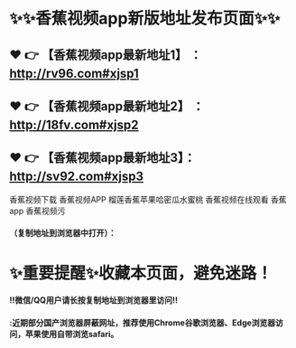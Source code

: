 # :sparkles::sparkles:香蕉视频app新版地址发布页面:sparkles::sparkles:

 :heart: :point_right: 【香蕉视频app最新地址1】 ：http://rv96.com#xjsp1
 ------
 :heart: :point_right: 【香蕉视频app最新地址2】 ：http://18fv.com#xjsp2
 ------
 :heart: :point_right: 【香蕉视频app最新地址3】： http://sv92.com#xjsp3
 ------
香蕉视频下载
香蕉视频APP
榴莲香蕉苹果哈密瓜水蜜桃
香蕉视频在线观看
香蕉app
香蕉视频污



#### （复制地址到浏览器中打开）：
# :sparkles:重要提醒:sparkles:收藏本页面，避免迷路！
#### ‼️微信/QQ用户请长按复制地址到浏览器里访问‼
#### :近期部分国产浏览器屏蔽网址，推荐使用Chrome谷歌浏览器、Edge浏览器访问，苹果使用自带浏览safari。
